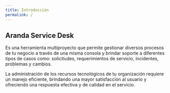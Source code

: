 ```yaml
---
title: Introducción
permalink: /
---
```


## Aranda Service Desk

Es una herramienta multiproyecto que permite gestionar diversos procesos de tu negocio a través de una misma consola y brindar soporte a diferentes tipos de casos como: solicitudes, requerimientos de servicio, incidentes, problemas y cambios.

La administración de los recursos tecnológicos de tu organización requiere un manejo eficiente, brindando una mayor satisfacción al usuario y ofreciendo una respuesta efectiva y de calidad en el servicio.
